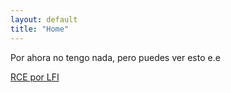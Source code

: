 ```yaml
---
layout: default
title: "Home"
---
```


Por ahora no tengo nada, pero puedes ver esto e.e

[RCE por LFI](rce-phpinfo/)
